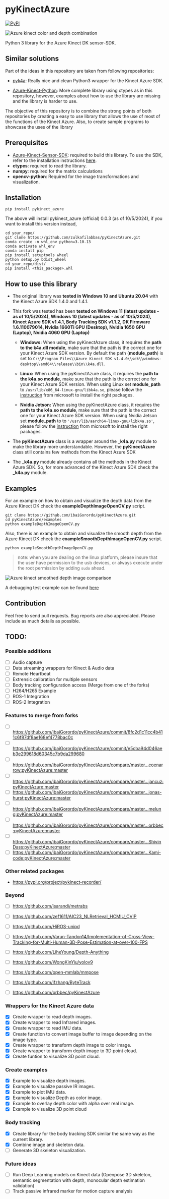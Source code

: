 # pyKinectAzure
[![PyPI](https://img.shields.io/pypi/v/pykinect-azure?color=2BAF2B)](https://pypi.org/project/pykinect-azure/)

![Azure kinect color and depth combination](https://github.com/ibaiGorordo/pyKinectAzure/blob/master/doc/images/outputImage.jpg)

Python 3 library for the Azure Kinect DK sensor-SDK.

## Similar solutions
Part of the ideas in this repository are taken from following repositories:
* [pyk4a](https://github.com/etiennedub/pyk4a): Really nice and clean Python3 wrapper for the Kinect Azure SDK.

* [Azure-Kinect-Python](https://github.com/hexops/Azure-Kinect-Python): More complete library using ctypes as in this repository, however, examples about how to use the library are missing and the library is harder to use.

The objective of this repository is to combine the strong points of both repositories by creating a easy to use library that allows the use of most of the functions of the Kinect Azure. Also, to create sample programs to showcase the uses of the library

## Prerequisites
* [Azure-Kinect-Sensor-SDK](https://github.com/microsoft/Azure-Kinect-Sensor-SDK): required to build this library.
  To use the SDK, refer to the installation instructions [here](https://github.com/microsoft/Azure-Kinect-Sensor-SDK).
* **ctypes**: required to read the library.
* **numpy**: required for the matrix calculations
* **opencv-python**: Required for the image transformations and visualization.

## Installation
```commandline
pip install pykinect_azure
```
The above will install pykinect_azure (official) 0.0.3 (as of 10/5/2024), if you want to install this version instead,
```commandline
cd your_repo/
git clone https://github.com/zulkafilabbas/pyKinectAzure.git
conda create -n whl_env python=3.10.13
conda activate whl_env
conda install pip
pip install setuptools wheel
python setup.py bdist_wheel
cd your_repo/dist/
pip install <this_package>.whl
```

## How to use this library

* The original library was **tested in Windows 10 and Ubuntu 20.04** with the Kinect Azure SDK 1.4.0 and 1.4.1.
* This fork was tested has been **tested on Windows 11 (latest updates - as of 10/5/2024), Windows 10 (latest updates - as of 10/5/2024), Kinect Azure SDK v1.4.1, Body Tracking SDK v1.1.2, DK Firmware 1.6.110079014, Nvidia 1660Ti GPU (Desktop), Nvidia 1650 GPU (Laptop), Nvidia 4060 GPU (Laptop)**

  - **Windows:** When using the pyKinectAzure class, it requires the **path to the k4a.dll module**, make sure that the path is the correct one for your Kinect Azure SDK version. By default the path (**module_path**) is set to  ```C:\\Program Files\\Azure Kinect SDK v1.4.0\\sdk\\windows-desktop\\amd64\\release\\bin\\k4a.dll```.

  - **Linux:** When using the pyKinectAzure class, it requires the **path to the k4a.so module**, make sure that the path is the correct one for your Kinect Azure SDK version. When using Linux set **module_path** to  ```/usr/lib/x86_64-linux-gnu/libk4a.so```, please follow the [instruction](https://github.com/microsoft/Azure-Kinect-Sensor-SDK/blob/develop/docs/usage.md) from microsoft to install the right packages.
  
   - **Nvidia Jetson:** When using the pyKinectAzure class, it requires the **path to the k4a.so module**, make sure that the path is the correct one for your Kinect Azure SDK version. When using Nvidia Jetson set **module_path** to to  ```'/usr/lib/aarch64-linux-gnu/libk4a.so'```, please follow the [instruction](https://github.com/microsoft/Azure-Kinect-Sensor-SDK/blob/develop/docs/usage.md) from microsoft to install the right packages.

* The **pyKinectAzure** class is a wrapper around the **_k4a.py** module to make the library more understandable. However, the **pyKinectAzure** class still contains few methods from the Kinect Azure SDK

* The **_k4a.py** module already contains all the methods in the Kinect Azure SDK. So, for more advanced of the Kinect Azure SDK check the **_k4a.py** module.

## Examples
For an example on how to obtain and visualize the depth data from the Azure Kinect DK check the **exampleDepthImageOpenCV.py** script.
```
git clone https://github.com/ibaiGorordo/pyKinectAzure.git
cd pyKinectAzure/examples
python exampleDepthImageOpenCV.py
```

Also, there is an example to obtain and visualize the smooth depth from the Azure Kinect DK check the **exampleSmoothDepthImageOpenCV.py** script.
```
python exampleSmoothDepthImageOpenCV.py
```
> note: when you are dealing on the linux platform, please insure that the user have permission to the usb devices, or always execute under the root permission by adding `sudo` ahead.

![Azure kinect smoothed depth image comparison](https://github.com/ibaiGorordo/pyKinectAzure/blob/master/doc/images/Azure%20kinect%20smoothed%20depth%20image.png)

A debugging test example can be found [here](https://github.com/zulkafilabbas/pyKinectAzure/blob/master/examples/exampleColorImageBodyTracking.py)

## Contribution
Feel free to send pull requests.
Bug reports are also appreciated. Please include as much details as possible.

## TODO:
### Possible additions
- [ ] Audio capture
- [ ] Data streaming wrappers for Kinect & Audio data
- [ ] Remote Heartbeat
- [ ] Extrensic calibration for multiple sensors
- [ ] Body tracking configuration access (Merge from one of the forks)
- [ ] H264/H265 Example
- [ ] ROS-1 Integration
- [ ] ROS-2 Integration

### Features to merge from forks
- [ ] https://github.com/ibaiGorordo/pyKinectAzure/commit/8fc2d1c11cc4b411c6f87df8ae168ef4778bac0c
- [ ] https://github.com/ibaiGorordo/pyKinectAzure/commit/e5cba94d046aeb3e299618d60345c7b9da299680
- [ ] https://github.com/ibaiGorordo/pyKinectAzure/compare/master...coenarrow:pyKinectAzure:master
- [ ] https://github.com/ibaiGorordo/pyKinectAzure/compare/master...jancuz:pyKinectAzure:master
- [ ] https://github.com/ibaiGorordo/pyKinectAzure/compare/master...jonas-hurst:pyKinectAzure:master
- [ ] https://github.com/ibaiGorordo/pyKinectAzure/compare/master...melung:pyKinectAzure:master
- [ ] https://github.com/ibaiGorordo/pyKinectAzure/compare/master...orbbec:pyKinectAzure:master
- [ ] https://github.com/ibaiGorordo/pyKinectAzure/compare/master...ShivinDass:pyKinectAzure:master
- [ ] https://github.com/ibaiGorordo/pyKinectAzure/compare/master...Kami-code:pyKinectAzure:master

### Other related packages
- https://pypi.org/project/pykinect-recorder/

### Beyond
- [ ] https://github.com/isarandi/metrabs 
- [ ] https://github.com/zef1611/AIC23_NLRetrieval_HCMIU_CVIP 
- [ ] https://github.com/HiROS-unipd
- [ ] https://github.com/Varun-Tandon14/Implementation-of-Cross-View-Tracking-for-Multi-Human-3D-Pose-Estimation-at-over-100-FPS
- [ ] https://github.com/LiheYoung/Depth-Anything 
- [ ] https://github.com/WongKinYiu/yolov9 
- [ ] https://github.com/open-mmlab/mmpose 
- [ ] https://github.com/ifzhang/ByteTrack
- [ ] https://github.com/orbbec/pyKinectAzure


### Wrappers for the Kinect Azure data
- [x] Create wrapper to read depth images.
- [x] Create wrapper to read Infrared images.
- [x] Create wrapper to read IMU data.
- [x] Create function to convert image buffer to image depending on the image type.
- [x] Create wrapper to transform depth image to color image.
- [x] Create wrapper to transform depth image to 3D point cloud.
- [x] Create funtion to visualize 3D point cloud.

### Create examples
- [x] Example to visualize depth images.
- [x] Example to visualize passive IR images.
- [x] Example to plot IMU data.
- [x] Example to visualize Depth as color image.
- [x] Example to overlay depth color with alpha over real image.
- [x] Example to visualize 3D point cloud

### Body tracking
- [x] Create library for the body tracking SDK similar the same way as the current library.
- [x] Combine image and skeleton data.
- [ ] Generate 3D skeleton visualization.

### Future ideas
- [ ] Run Deep Learning models on Kinect data (Openpose 3D skeleton, semantic segmentation with depth, monocular depth estimation validation)
- [ ] Track passive infrared marker for motion capture analysis
